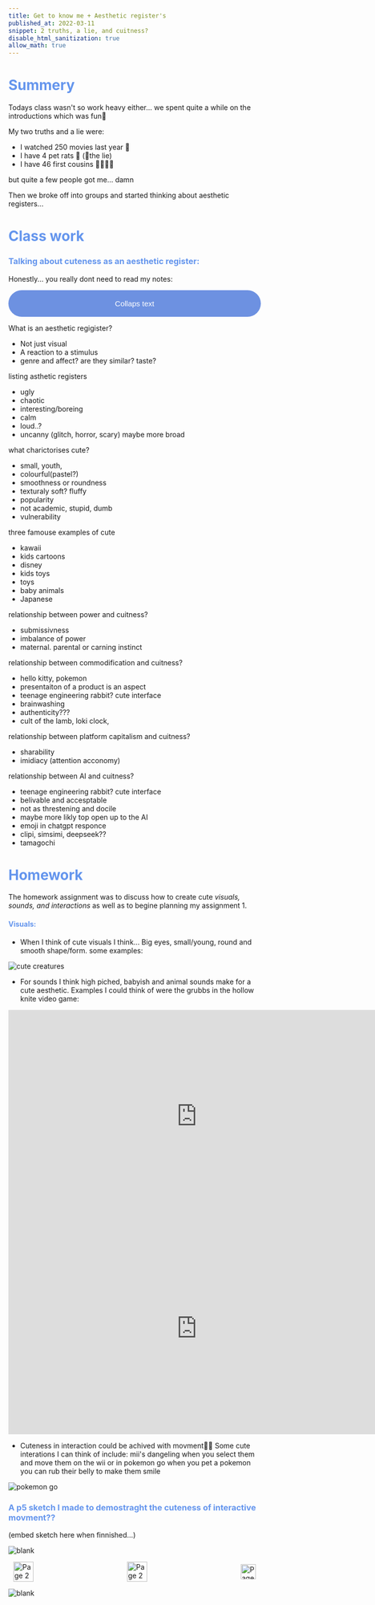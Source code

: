 ```yaml
---
title: Get to know me + Aesthetic register's
published_at: 2022-03-11
snippet: 2 truths, a lie, and cuitness?
disable_html_sanitization: true
allow_math: true
---
```


<h1 style="color:CornflowerBlue;">Summery</h1>

Todays class wasn't so work heavy either... we spent quite a while on the introductions which was fun🤩

My two truths and a lie were:
- I watched 250 movies last year 🎥
- I have 4 pet rats 🐀 (🤡the lie)
- I have 46 first cousins 🧑‍🧑‍🧒‍🧒

but quite a few people got me... damn

Then we broke off into groups and started thinking about aesthetic registers...

<h1 style="color:CornflowerBlue;">Class work</h1>

<h3 style="color:CornflowerBlue;">Talking about cuteness as an aesthetic register:</h3>


<!DOCTYPE html>
<html>
<head>
<meta name="viewport" content="width=device-width, initial-scale=1">
<style>
.collapsible {
  background-color: #6d91e1;
  color: white;
  border-radius: 50px;
  cursor: pointer;
  padding: 18px;
  width: 100%;
  border: none;
  text-align: center;
  outline: none;
  font-size: 15px;
}

.active, .collapsible:hover {
  background-color: #555;
}

.content {
  padding: 0 18px;
  display: none;
  overflow: hidden;
  background-color: #f1f1f1;
}
</style>
</head>
<body>

<p>Honestly... you really dont need to read my notes:</p>
<button type="button" class="collapsible">Collaps text</button>
<div class="content">
  <p>
  
What is an aesthetic regigister?
- Not just visual 
- A reaction to a stimulus
- genre and affect? are they similar? taste?

listing asthetic registers
- ugly
- chaotic
- interesting/boreing
- calm
- loud..? 
- uncanny (glitch, horror, scary)
maybe more broad

what charictorises cute?
- small, youth, 
- colourful(pastel?)
- smoothness or roundness
- texturaly soft? fluffy
- popularity
- not academic, stupid, dumb
- vulnerability

three famouse examples of cute
- kawaii
- kids cartoons
- disney
- kids toys 
- toys
- baby animals 
- Japanese 

relationship between power and cuitness?
- submissivness
- imbalance of power 
- maternal. parental or carning instinct 

relationship between commodification and cuitness?
- hello kitty, pokemon
- presentaiton of a product is an aspect
- teenage engineering rabbit? cute interface
- brainwashing 
- authenticity??? 
- cult of the lamb, loki clock, 

relationship between platform capitalism and cuitness?
- sharability
- imidiacy (attention acconomy)

relationship between AI and cuitness?
- teenage engineering rabbit? cute interface
- belivable and accesptable
- not as threstening and docile
- maybe more likly top open up to the AI
- emoji in chatgpt responce
- clipi, simsimi, deepseek??
- tamagochi

</p>
</div>

<script>
var coll = document.getElementsByClassName("collapsible");
var i;

for (i = 0; i < coll.length; i++) {
  coll[i].addEventListener("click", function() {
    this.classList.toggle("active");
    var content = this.nextElementSibling;
    if (content.style.display === "block") {
      content.style.display = "none";
    } else {
      content.style.display = "block";
    }
  });
}
</script>

<h1 style="color:CornflowerBlue;">Homework</h1>

The homework assignment was to discuss how to create cute *visuals, sounds, and interactions* as well as to begine planning my assignment 1.

<h4 style="color:CornflowerBlue;">Visuals:</h4>

- When I think of cute visuals I think... Big eyes, small/young, round and smooth shape/form. some examples:

![cute creatures](/Images/w2/cutecreatures.png)


- For sounds I think high piched, babyish and animal sounds make for a cute aesthetic. Examples I could think of were the grubbs in the hollow knite video game:

<iframe width="751" height="423" src="https://www.youtube.com/embed/eGPI76PVjnw" title="Hollow Knight Grub Voice" frameborder="0" allow="accelerometer; autoplay; clipboard-write; encrypted-media; gyroscope; picture-in-picture; web-share" referrerpolicy="strict-origin-when-cross-origin" allowfullscreen></iframe>

<iframe width="751" height="423" src="https://www.youtube.com/embed/jXFwWZLNaYc" title="How Theodore Was Made | Alvin and the Chipmunks: The Road Chip VFX Breakdown | Wētā FX" frameborder="0" allow="accelerometer; autoplay; clipboard-write; encrypted-media; gyroscope; picture-in-picture; web-share" referrerpolicy="strict-origin-when-cross-origin" allowfullscreen></iframe>

- Cuteness in interaction could be achived with movment🤷‍♂️ Some cute interations I can think of include: mii's dangeling when you select them and move them on the wii or in pokemon go when you pet a pokemon you can rub their belly to make them smile

![pokemon go](/Images/w2/pokemongointeraction.jpg)


<h3 style="color:CornflowerBlue;">A p5 sketch I made to demostraght the cuteness of interactive movment??</h3>

(embed sketch here when finnished...)


![blank](/Images/w1/blankpng.png)

<style>
.container {
    display: flex;
    justify-content: space-between;
    align-items: center;
    padding: 0 10px; /* Optional: Add some padding if needed */
}

.button {
    display: flex;
    align-items: center;
    /* Add additional styling for buttons if needed */
}

.button img {
    display: block;
}
</style>


<body>
    <div class="container">
        <a href="/02-class-two" class="button middle">
            <img id= "home_id" src="/Images/Buttons/Back.png" width="40" height="40" alt="Page 2">
        <a href="/" class="button middle">
            <img id= "home_id" src="/Images/Buttons/Home.png" width="40" height="40" alt="Page 2">
        </a>
        <a href="/04-learning-p5" class="button right">
            <img id= "next_id" src="/Images/Buttons/Forward.png" width="30" height="30" alt="Page 3">
        </a>
    </div>
</body>

![blank](/Images/w1/blankpng.png)
